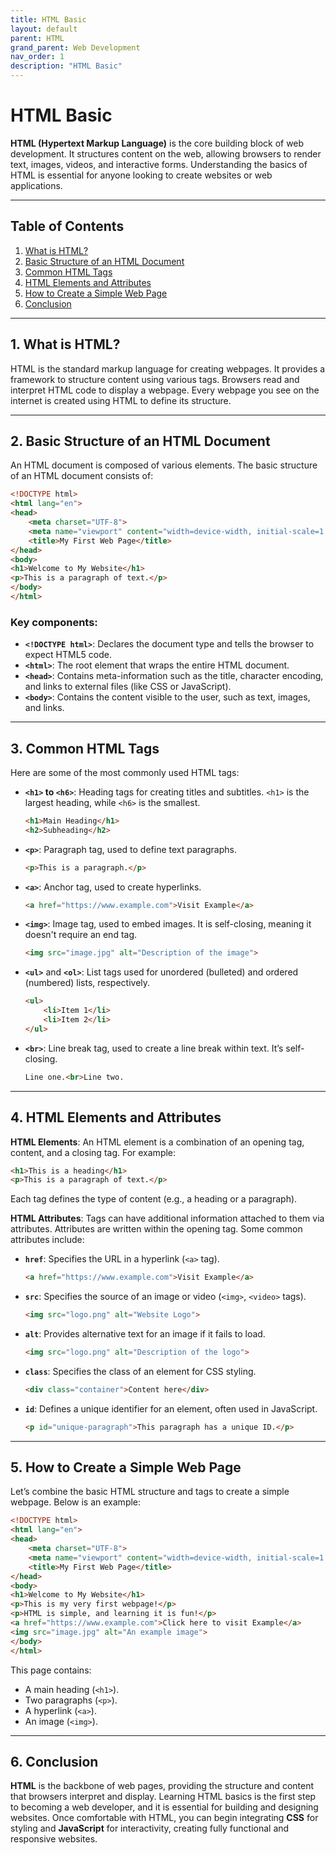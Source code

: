 ```yaml
---
title: HTML Basic
layout: default
parent: HTML
grand_parent: Web Development
nav_order: 1
description: "HTML Basic"
---
```


# HTML Basic

**HTML (Hypertext Markup Language)** is the core building block of web development. It structures content on the web,
allowing browsers to render text, images, videos, and interactive forms. Understanding the basics of HTML is essential
for anyone looking to create websites or web applications.

---

## Table of Contents

1. [What is HTML?](#1-what-is-html)
2. [Basic Structure of an HTML Document](#2-basic-structure-of-an-html-document)
3. [Common HTML Tags](#3-common-html-tags)
4. [HTML Elements and Attributes](#4-html-elements-and-attributes)
5. [How to Create a Simple Web Page](#5-how-to-create-a-simple-web-page)
6. [Conclusion](#6-conclusion)

---

## 1. What is HTML?

HTML is the standard markup language for creating webpages. It provides a framework to structure content using various
tags. Browsers read and interpret HTML code to display a webpage. Every webpage you see on the internet is created using
HTML to define its structure.

---

## 2. Basic Structure of an HTML Document

An HTML document is composed of various elements. The basic structure of an HTML document consists of:

```html
<!DOCTYPE html>
<html lang="en">
<head>
    <meta charset="UTF-8">
    <meta name="viewport" content="width=device-width, initial-scale=1.0">
    <title>My First Web Page</title>
</head>
<body>
<h1>Welcome to My Website</h1>
<p>This is a paragraph of text.</p>
</body>
</html>
```

### Key components:

- **`<!DOCTYPE html>`**: Declares the document type and tells the browser to expect HTML5 code.
- **`<html>`**: The root element that wraps the entire HTML document.
- **`<head>`**: Contains meta-information such as the title, character encoding, and links to external files (like CSS
  or JavaScript).
- **`<body>`**: Contains the content visible to the user, such as text, images, and links.

---

## 3. Common HTML Tags

Here are some of the most commonly used HTML tags:

- **`<h1>` to `<h6>`**: Heading tags for creating titles and subtitles. `<h1>` is the largest heading, while `<h6>` is
  the smallest.
  ```html
  <h1>Main Heading</h1>
  <h2>Subheading</h2>
  ```

- **`<p>`**: Paragraph tag, used to define text paragraphs.
  ```html
  <p>This is a paragraph.</p>
  ```

- **`<a>`**: Anchor tag, used to create hyperlinks.
  ```html
  <a href="https://www.example.com">Visit Example</a>
  ```

- **`<img>`**: Image tag, used to embed images. It is self-closing, meaning it doesn't require an end tag.
  ```html
  <img src="image.jpg" alt="Description of the image">
  ```

- **`<ul>`** and **`<ol>`**: List tags used for unordered (bulleted) and ordered (numbered) lists, respectively.
  ```html
  <ul>
      <li>Item 1</li>
      <li>Item 2</li>
  </ul>
  ```

- **`<br>`**: Line break tag, used to create a line break within text. It’s self-closing.
  ```html
  Line one.<br>Line two.
  ```

---

## 4. HTML Elements and Attributes

**HTML Elements**: An HTML element is a combination of an opening tag, content, and a closing tag. For example:

```html
<h1>This is a heading</h1>
<p>This is a paragraph of text.</p>
```

Each tag defines the type of content (e.g., a heading or a paragraph).

**HTML Attributes**: Tags can have additional information attached to them via attributes. Attributes are written within
the opening tag. Some common attributes include:

- **`href`**: Specifies the URL in a hyperlink (`<a>` tag).
  ```html
  <a href="https://www.example.com">Visit Example</a>
  ```

- **`src`**: Specifies the source of an image or video (`<img>`, `<video>` tags).
  ```html
  <img src="logo.png" alt="Website Logo">
  ```

- **`alt`**: Provides alternative text for an image if it fails to load.
  ```html
  <img src="logo.png" alt="Description of the logo">
  ```

- **`class`**: Specifies the class of an element for CSS styling.
  ```html
  <div class="container">Content here</div>
  ```

- **`id`**: Defines a unique identifier for an element, often used in JavaScript.
  ```html
  <p id="unique-paragraph">This paragraph has a unique ID.</p>
  ```

---

## 5. How to Create a Simple Web Page

Let’s combine the basic HTML structure and tags to create a simple webpage. Below is an example:

```html
<!DOCTYPE html>
<html lang="en">
<head>
    <meta charset="UTF-8">
    <meta name="viewport" content="width=device-width, initial-scale=1.0">
    <title>My First Web Page</title>
</head>
<body>
<h1>Welcome to My Website</h1>
<p>This is my very first webpage!</p>
<p>HTML is simple, and learning it is fun!</p>
<a href="https://www.example.com">Click here to visit Example</a>
<img src="image.jpg" alt="An example image">
</body>
</html>
```

This page contains:

- A main heading (`<h1>`).
- Two paragraphs (`<p>`).
- A hyperlink (`<a>`).
- An image (`<img>`).

---

## 6. Conclusion

**HTML** is the backbone of web pages, providing the structure and content that browsers interpret and display. Learning
HTML basics is the first step to becoming a web developer, and it is essential for building and designing websites. Once
comfortable with HTML, you can begin integrating **CSS** for styling and **JavaScript** for interactivity, creating
fully functional and responsive websites.